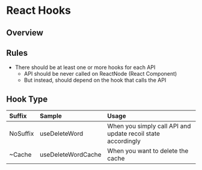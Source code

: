 # React Hooks


## Overview


## Rules
- There should be at least one or more hooks for each API
  - API should be never called on ReactNode (React Component)
  - But instead, should depend on the hook that calls the API


## Hook Type
| Suffix   | Sample             | Usage                                                        |
|:---------|:-------------------|:-------------------------------------------------------------|
| NoSuffix | useDeleteWord      | When you simply call API and update recoil state accordingly |
| ~Cache   | useDeleteWordCache | When you want to delete the cache                            |